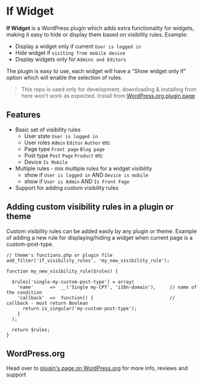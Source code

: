 If Widget
=========

**If Widget** is a WordPress plugin which adds extra functionality for widgets, making it easy to hide or display them based on visibility rules. Example:

* Display a widget only if current `User is logged in`
* Hide widget if `visiting from mobile device`
* Display widgets only for `Admins and Editors`

The plugin is easy to use, each widget will have a “Show widget only if” option which will enable the selection of rules.

> This repo is used only for development, downloading & installing from here won't work as expected. Install from [WordPress.org plugin page](https://wordpress.org/plugins/if-widget/)


## Features

* Basic set of visibility rules
  * User state `User is logged in`
  * User roles `Admin` `Editor` `Author` etc
  * Page type `Front page` `Blog page`
  * Post type `Post` `Page` `Product` etc
  * Device `Is Mobile`
* Multiple rules - mix multiple rules for a widget visibility
  * show if `User is logged in` AND `Device is mobile`
  * show if `User is Admin` AND `Is Front Fage`
* Support for adding custom visibility rules



## Adding custom visibility rules in a plugin or theme

Custom visibility rules can be added easily by any plugin or theme.
Example of adding a new rule for displaying/hiding a widget when current page is a custom-post-type.

```
// theme's functions.php or plugin file
add_filter('if_visibility_rules', 'my_new_visibility_rule');

function my_new_visibility_rule($rules) {

  $rules['single-my-custom-post-type'] = array(
    'name'      =>  __('Single my-CPT', 'i18n-domain'),     // name of the condition
    'callback'  =>  function() {                            // callback - must return Boolean
      return is_singular('my-custom-post-type');
    }
  );

  return $rules;
}
```



## WordPress.org

Head over to [plugin's page on WordPress.org](https://wordpress.org/plugins/if-widget/) for more info, reviews and support
